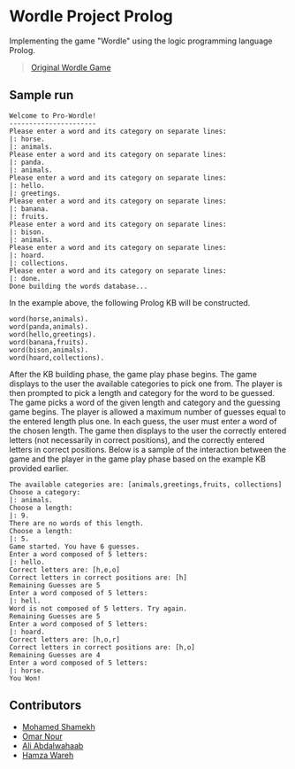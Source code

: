 # Wordle Project Prolog
Implementing the game "Wordle" using the logic programming language Prolog.
>[Original Wordle Game](https://www.nytimes.com/games/wordle/index.html)

## Sample run
```
Welcome to Pro-Wordle!
----------------------
Please enter a word and its category on separate lines:
|: horse.
|: animals.
Please enter a word and its category on separate lines:
|: panda.
|: animals.
Please enter a word and its category on separate lines:
|: hello.
|: greetings.
Please enter a word and its category on separate lines:
|: banana.
|: fruits.
Please enter a word and its category on separate lines:
|: bison.
|: animals.
Please enter a word and its category on separate lines:
|: hoard.
|: collections.
Please enter a word and its category on separate lines:
|: done.
Done building the words database...
```
In the example above, the following Prolog KB will be constructed.
```
word(horse,animals).
word(panda,animals).
word(hello,greetings).
word(banana,fruits).
word(bison,animals).
word(hoard,collections).
```
After the KB building phase, the game play phase begins. The game displays to the user
the available categories to pick one from. The player is then prompted to pick a length
and category for the word to be guessed. The game picks a word of the given length and
category and the guessing game begins. The player is allowed a maximum number of
guesses equal to the entered length plus one. In each guess, the user must enter a word of
the chosen length. The game then displays to the user the correctly entered letters (not
necessarily in correct positions), and the correctly entered letters in correct positions.
Below is a sample of the interaction between the game and the player in the game play
phase based on the example KB provided earlier.
```
The available categories are: [animals,greetings,fruits, collections]
Choose a category:
|: animals.
Choose a length:
|: 9.
There are no words of this length.
Choose a length:
|: 5.
Game started. You have 6 guesses.
Enter a word composed of 5 letters:
|: hello.
Correct letters are: [h,e,o]
Correct letters in correct positions are: [h]
Remaining Guesses are 5
Enter a word composed of 5 letters:
|: hell.
Word is not composed of 5 letters. Try again.
Remaining Guesses are 5
Enter a word composed of 5 letters:
|: hoard.
Correct letters are: [h,o,r]
Correct letters in correct positions are: [h,o]
Remaining Guesses are 4
Enter a word composed of 5 letters:
|: horse.
You Won!
```

## Contributors 

- [Mohamed Shamekh](https://github.com/shamekhjr)
- [Omar Nour](https://github.com/Omar-Nour)
- [Ali Abdalwahaab](https://github.com/AliAbdalwahaab)
- [Hamza Wareh](https://github.com/TheGDS)
